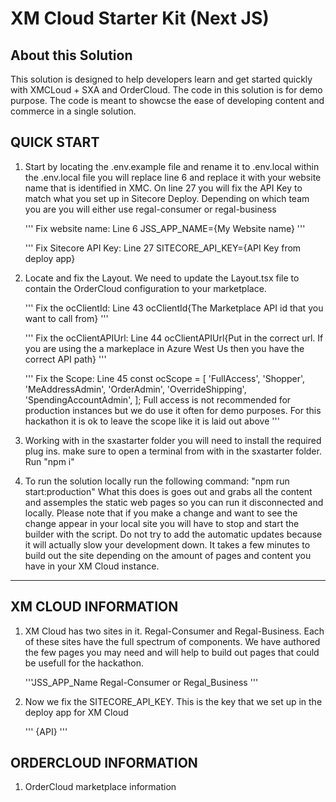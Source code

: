 # XM Cloud Starter Kit (Next JS)

## About this Solution

This solution is designed to help developers learn and get started quickly
with XMCLoud + SXA and OrderCloud. The code in this solution is for demo purpose. The code is meant to showcse the
ease of developing content and commerce in a single solution.

## QUICK START

1. Start by locating the .env.example file and rename it to .env.local
   within the .env.local file you will replace line 6 and replace it with your website name that is
   identified in XMC. On line 27 you will fix the API Key to match what you set up in Sitecore Deploy.
   Depending on which team you are you will either use
   regal-consumer
   or
   regal-business

   '''
   Fix website name:
   Line 6
   JSS_APP_NAME={My Website name}
   '''

   '''
   Fix Sitecore API Key:
   Line 27
   SITECORE_API_KEY={API Key from deploy app}

2. Locate and fix the Layout. We need to update the Layout.tsx file to contain the OrderCloud configuration to your marketplace.

   '''
   Fix the ocClientId:
   Line 43
   ocClientId{The Marketplace API id that you want to call from}
   '''

   '''
   Fix the ocClientAPIUrl:
   Line 44
   ocClientAPIUrl{Put in the correct url. If you are using the a markeplace in Azure West Us then you have the correct API path}
   '''

   '''
   Fix the Scope:
   Line 45
   const ocScope = [
   'FullAccess',
   'Shopper',
   'MeAddressAdmin',
   'OrderAdmin',
   'OverrideShipping',
   'SpendingAccountAdmin',
   ];
   Full access is not recommended for production instances but we do use it often for demo purposes. For this hackathon it is ok to leave the scope like it is laid out above
   '''

3. Working with in the sxastarter folder you will need to install the required plug ins. make sure to open a terminal from with in the sxastarter folder. Run "npm i"

4. To run the solution locally run the following command: "npm run start:production" What this does is goes out and grabs all the content and assemples the static web pages so you can run it
   disconnected and locally. Please note that if you make a change and want to see the change appear in your local site you will have to stop and start the builder with the script. Do not try to add
   the automatic updates because it will actually slow your development down. It takes a few minutes to build out the site depending on the amount of pages and content you have in your XM Cloud instance.

---

## XM CLOUD INFORMATION

1. XM Cloud has two sites in it. Regal-Consumer and Regal-Business. Each of these sites have the full spectrum of components. We have authored the few pages you may need and will help to build out pages that could be usefull for the hackathon.

   '''JSS_APP_Name
   Regal-Consumer
   or
   Regal_Business
   '''

2. Now we fix the SITECORE_API_KEY. This is the key that we set up in the deploy app for XM Cloud

   '''
   {API}
   '''

## ORDERCLOUD INFORMATION

1. OrderCloud marketplace information
